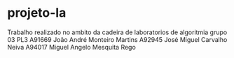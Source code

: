 # projeto-la
Trabalho realizado no ambito da cadeira de laboratorios de algoritmia
grupo 03 PL3
A91669 João André Monteiro Martins
A92945 José Miguel Carvalho Neiva
A94017 Miguel Angelo Mesquita Rego

